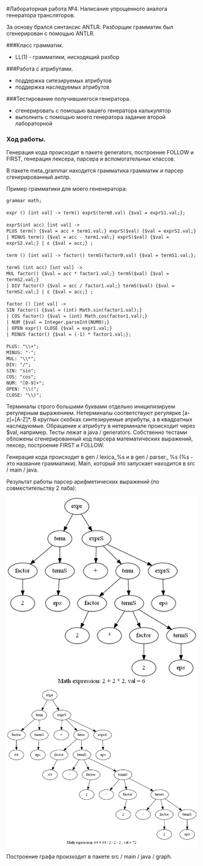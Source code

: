 #Лабораторная работа №4. Написание упрощенного аналога генератора трансляторов. 

За основу брался синтаксис ANTLR. Разборщик грамматик был сгенерирован с помощью ANTLR. 

###Класс грамматик.

* LL(1) - грамматики, нисходящий разбор 

###Работа с атрибутами.

* поддержка ситезируемых атрибутов 
* поддержка наследуемых атрибутов

###Тестирование получившиегося генератора. 

* сгенерировать с помощью вашего генератора калькулятор 
* выполнить с помощью моего генератора задание второй лабораторной

### Ход работы. 

Генерация кода происходит в пакете generators, построение FOLLOW и FIRST,
генерация лексера, парсера и вспомогательных классов. 

В пакете meta_grammar находится грамматика грамматик и парсер сгенерированный антлр. 

Пример грамматики для моего гененератора:
    
    grammar math;
    
    expr () [int val] -> term() exprS(term0.val) {$val = exprS1.val;};
    
    exprS(int acc) [int val] ->
    PLUS term() {$val = acc + term1.val;} exprS($val) {$val = exprS2.val;}
    | MINUS term() {$val = acc - term1.val;} exprS($val) {$val = exprS2.val;} | ε {$val = acc;} ;
    
    term () [int val] -> factor() termS(factor0.val) {$val = termS1.val;};
    
    termS (int acc) [int val] ->
    MUL factor() {$val = acc * factor1.val;} termS($val) {$val = termS2.val;}
    | DIV factor() {$val = acc / factor1.val;} termS($val) {$val = termS2.val;} | ε {$val = acc;} ;
    
    factor () [int val] ->
    SIN factor() {$val = (int) Math.sin(factor1.val);}
    | COS factor() {$val = (int) Math.cos(factor1.val);}
    | NUM {$val = Integer.parseInt(NUM0);}
    | OPEN expr() CLOSE {$val = expr1.val;}
    | MINUS factor() {$val = (-1) * factor1.val;};
    
    PLUS: "\\+";
    MINUS: "-";
    MUL: "\\*";
    DIV: "/";
    SIN: "sin";
    COS: "cos";
    NUM: "[0-9]+";
    OPEN: "\\(";
    CLOSE: "\\)";

Терминалы строго большими буквами отдельно иницилизируем регулярным выражением. 
Нетерминалы соответствуют регулярке [a-z]+[A-Z]*. В круглых скобках синтезируемые атрибуты, а
в квадратных наследуюмые. Обращение к атрибуту в нетерминале происходит через $val, например. 
Тесты лежат в java / generators. Собственно тестами обложены сгенерированный код парсера математических выражений, 
лексер, построение FIRST и FOLLOW. 

Генерация кода происходит в gen / lexica_%s и в gen / parser_ %s (%s - это название грамматики).
Main, который это запускает находится в src / main / java.

Результат работы парсер арифметических выражений (по совместительству 2 лаба):

<img src="./images/2021-12-06-01-33-32.png" alt="2 + 2 * 2">

<img src="./images/2021-12-06-01-33-54.png" alt="64 + 64 / 2 / 2 / 2">

Построение графа произходит в пакете src / main / java / graph.